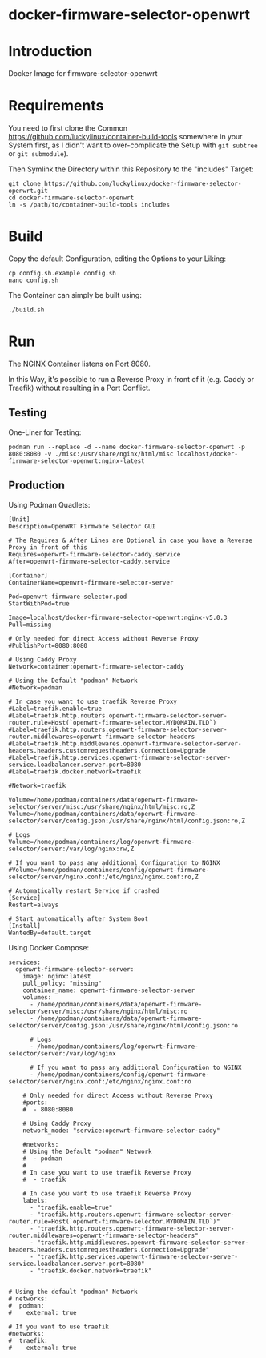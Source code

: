 # docker-firmware-selector-openwrt

# Introduction
Docker Image for firmware-selector-openwrt

# Requirements
You need to first clone the Common https://github.com/luckylinux/container-build-tools somewhere in your System first, as I didn't want to over-complicate the Setup with `git subtree` or `git submodule`).

Then Symlink the Directory within this Repository to the "includes" Target:
```
git clone https://github.com/luckylinux/docker-firmware-selector-openwrt.git
cd docker-firmware-selector-openwrt
ln -s /path/to/container-build-tools includes
```

# Build
Copy the default Configuration, editing the Options to your Liking:
```
cp config.sh.example config.sh
nano config.sh
```

The Container can simply be built using:
```
./build.sh
```

# Run
The NGINX Container listens on Port 8080.

In this Way, it's possible to run a Reverse Proxy in front of it (e.g. Caddy or Traefik) without resulting in a Port Conflict.

## Testing
One-Liner for Testing:
```
podman run --replace -d --name docker-firmware-selector-openwrt -p 8080:8080 -v ./misc:/usr/share/nginx/html/misc localhost/docker-firmware-selector-openwrt:nginx-latest
```

## Production
Using Podman Quadlets:
```
[Unit]
Description=OpenWRT Firmware Selector GUI

# The Requires & After Lines are Optional in case you have a Reverse Proxy in front of this
Requires=openwrt-firmware-selector-caddy.service
After=openwrt-firmware-selector-caddy.service

[Container]
ContainerName=openwrt-firmware-selector-server

Pod=openwrt-firmware-selector.pod
StartWithPod=true

Image=localhost/docker-firmware-selector-openwrt:nginx-v5.0.3
Pull=missing

# Only needed for direct Access without Reverse Proxy
#PublishPort=8080:8080

# Using Caddy Proxy
Network=container:openwrt-firmware-selector-caddy

# Using the Default "podman" Network
#Network=podman

# In case you want to use traefik Reverse Proxy
#Label=traefik.enable=true
#Label=traefik.http.routers.openwrt-firmware-selector-server-router.rule=Host(`openwrt-firmware-selector.MYDOMAIN.TLD`)
#Label=traefik.http.routers.openwrt-firmware-selector-server-router.middlewares=openwrt-firmware-selector-headers
#Label=traefik.http.middlewares.openwrt-firmware-selector-server-headers.headers.customrequestheaders.Connection=Upgrade
#Label=traefik.http.services.openwrt-firmware-selector-server-service.loadbalancer.server.port=8080
#Label=traefik.docker.network=traefik

#Network=traefik

Volume=/home/podman/containers/data/openwrt-firmware-selector/server/misc:/usr/share/nginx/html/misc:ro,Z
Volume=/home/podman/containers/data/openwrt-firmware-selector/server/config.json:/usr/share/nginx/html/config.json:ro,Z

# Logs
Volume=/home/podman/containers/log/openwrt-firmware-selector/server:/var/log/nginx:rw,Z

# If you want to pass any additional Configuration to NGINX
#Volume=/home/podman/containers/config/openwrt-firmware-selector/server/nginx.conf:/etc/nginx/nginx.conf:ro,Z

# Automatically restart Service if crashed
[Service]
Restart=always

# Start automatically after System Boot
[Install]
WantedBy=default.target
```

Using Docker Compose:
```
services:
  openwrt-firmware-selector-server:
    image: nginx:latest
    pull_policy: "missing"
    container_name: openwrt-firmware-selector-server
    volumes:
      - /home/podman/containers/data/openwrt-firmware-selector/server/misc:/usr/share/nginx/html/misc:ro
      - /home/podman/containers/data/openwrt-firmware-selector/server/config.json:/usr/share/nginx/html/config.json:ro

      # Logs
      - /home/podman/containers/log/openwrt-firmware-selector/server:/var/log/nginx

      # If you want to pass any additional Configuration to NGINX
      - /home/podman/containers/config/openwrt-firmware-selector/server/nginx.conf:/etc/nginx/nginx.conf:ro

    # Only needed for direct Access without Reverse Proxy
    #ports:
    #  - 8080:8080

    # Using Caddy Proxy
    network_mode: "service:openwrt-firmware-selector-caddy"

    #networks:
    # Using the Default "podman" Network
    #  - podman
    #
    # In case you want to use traefik Reverse Proxy
    #  - traefik

    # In case you want to use traefik Reverse Proxy
    labels:
      - "traefik.enable=true"
      - "traefik.http.routers.openwrt-firmware-selector-server-router.rule=Host(`openwrt-firmware-selector.MYDOMAIN.TLD`)"
      - "traefik.http.routers.openwrt-firmware-selector-server-router.middlewares=openwrt-firmware-selector-headers"
      - "traefik.http.middlewares.openwrt-firmware-selector-server-headers.headers.customrequestheaders.Connection=Upgrade"
      - "traefik.http.services.openwrt-firmware-selector-server-service.loadbalancer.server.port=8080"
      - "traefik.docker.network=traefik"


# Using the default "podman" Network
# networks:
#  podman:
#    external: true

# If you want to use traefik
#networks:
#  traefik:
#    external: true

```
